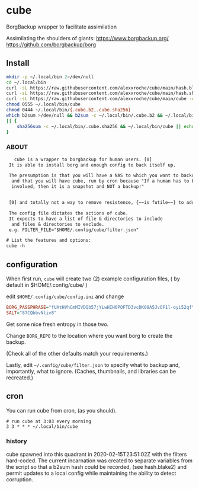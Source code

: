 # cube
BorgBackup wrapper to facilitate assimilation

Assimilating the shoulders of giants: https://www.borgbackup.org/ https://github.com/borgbackup/borg 

## Install

```bash
mkdir -p ~/.local/bin 2>/dev/null
cd ~/.local/bin
curl -sL https://raw.githubusercontent.com/alexxroche/cube/main/hash.blake2 -o ~/.local/bin/.cube.b2
curl -sL https://raw.githubusercontent.com/alexxroche/cube/main/hash.sha256 -o ~/.local/bin/.cube.sha256
curl -sL https://raw.githubusercontent.com/alexxroche/cube/main/cube -o ~/.local/bin/cube
chmod 0555 ~/.local/bin/cube
chmod 0444 ~/.local/bin/{.cube.b2,.cube.sha256} 
which b2sum >/dev/null && b2sum -c ~/.local/bin/.cube.b2 && ~/.local/bin/cube \
|| { 
    sha256sum -c ~/.local/bin/.cube.sha256 && ~/.local/bin/cube || echo "[e] cube hashes failed. Do not use" 
}


```

### ABOUT

```txt
   cube is a wrapper to borgbackup for human users. [0]
 It is able to install borg and enough config to back itself up.

 The presumption is that you will have a NAS to which you want to backup,
  and that you will have cube, run by cron because "If a human has to be
  involved, then it is a snapshot and NOT a backup!"


 [0] and totally not a way to remove resistence, {~~is futile~~} to addoption.

 The config file dictates the actions of cube.
 It expects to have a list of file & directories to include
  and files & directories to exclude.
 e.g. FILTER_FILE="$HOME/.config/cube/filter.json"

# List the features and options:
cube -h

```

## configuration

When first run, `cube` will create two (2) example configuration files, ( by
default in $HOME/.config/cube/ )

edit `$HOME/.config/cube/config.ini`
and change 
```ini
BORG_PASSPHRASE="fUAtHVhCmMIVDQb57jYLwHIH0POFTD3vcDK08A5JvOF1l-oyi52qfYSLoiRBMS"
SALT="87CQbbvNliv8"
```

Get some nice fresh entropy in those two.

Change `BORG_REPO` to the location where you want borg to create the backup.

(Check all of the other defaults match your requirements.)

Lastly, edit `~/.config/cube/filter.json` to specify what to backup and,
importantly, what to ignore. (Caches, thumbnails, and libraries can be recreated.)

## cron

You can run cube from cron, (as you should).
```crontab
# run cube at 3:03 every morning
3 3 * * * ~/.local/bin/cube
```

### history
cube spawned into this quadrant in 2020-02-15T23:51:02Z
with the filters hard-coded. The current incarnation was created
to separate variables from the script so that a b2sum hash could be recorded,
(see hash.blake2) and permit updates to a local config while maintaining
the ability to detect corruption.


